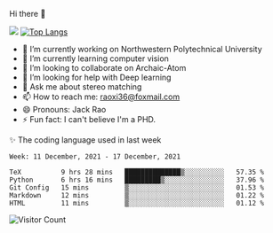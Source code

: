 Hi there 👋

![](https://github-readme-stats.vercel.app/api?username=Raohaocheng)
[![Top Langs](https://github-readme-stats.vercel.app/api/top-langs/?username=Raohaocheng&layout=compact)](https://github.com/anuraghazra/github-readme-stats)

- 🔭 I’m currently working on Northwestern Polytechnical University
- 🌱 I’m currently learning computer vision
- 👯 I’m looking to collaborate on Archaic-Atom
- 🤔 I’m looking for help with Deep learning
- 💬 Ask me about stereo matching
- 📫 How to reach me: raoxi36@foxmail.com
- 😄 Pronouns: Jack Rao
- ⚡ Fun fact: I can't believe I'm a PHD.

✨ The coding language used in last week
<!--START_SECTION:waka-->
```text
Week: 11 December, 2021 - 17 December, 2021

TeX          9 hrs 28 mins   ██████████████▒░░░░░░░░░░   57.35 % 
Python       6 hrs 16 mins   █████████▒░░░░░░░░░░░░░░░   37.96 % 
Git Config   15 mins         ▒░░░░░░░░░░░░░░░░░░░░░░░░   01.53 % 
Markdown     12 mins         ▒░░░░░░░░░░░░░░░░░░░░░░░░   01.22 % 
HTML         11 mins         ▒░░░░░░░░░░░░░░░░░░░░░░░░   01.12 % 
```
<!--END_SECTION:waka-->

![Visitor Count](https://profile-counter.glitch.me/Raohaocheng/count.svg)

